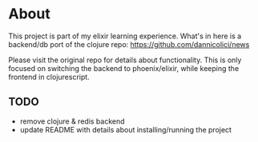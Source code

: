 # About

This project is part of my elixir learning experience.
What's in here is a backend/db port of the clojure
repo: https://github.com/dannicolici/news

Please visit the original repo for details about
functionality. This is only focused on switching
the backend to phoenix/elixir, while keeping the
frontend in clojurescript.

## TODO

- remove clojure & redis backend
- update README with details about installing/running the project